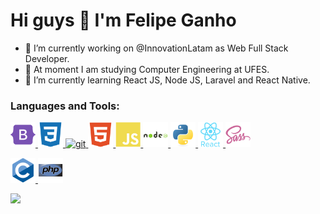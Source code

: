 
# Hi guys 👋  I'm Felipe Ganho




- 🔭 I’m currently working on @InnovationLatam as Web Full Stack Developer.
- 🌱 At moment I am studying Computer Engineering at UFES. 
- 🌱 I’m currently learning React JS, Node JS, Laravel and React Native.


<h3 align="left">Languages and Tools:</h3>
<p align="left"> <a href="https://getbootstrap.com" target="_blank"> <img src="https://github.com/devicons/devicon/blob/master/icons/bootstrap/bootstrap-plain.svg" alt="bootstrap" width="40" height="40"/> </a> <a href="https://www.w3schools.com/css/" target="_blank"> <img src="https://github.com/devicons/devicon/blob/master/icons/css3/css3-plain.svg" alt="css3" width="40" height="40"/> </a> <a href="https://git-scm.com/" target="_blank"> <img src="https://www.vectorlogo.zone/logos/git-scm/git-scm-icon.svg" alt="git" width="40" height="40"/> </a> <a href="https://www.w3.org/html/" target="_blank"> <img src="https://github.com/devicons/devicon/blob/master/icons/html5/html5-plain.svg" alt="html5" width="40" height="40"/> </a>      <a href="https://developer.mozilla.org/en-US/docs/Web/JavaScript" target="_blank"> <img src="https://github.com/devicons/devicon/blob/master/icons/javascript/javascript-plain.svg" alt="javascript" width="40" height="40"/> </a>  <a href="https://nodejs.org" target="_blank"> <img src="https://github.com/devicons/devicon/blob/master/icons/nodejs/nodejs-original-wordmark.svg" alt="nodejs" width="40" height="40"/> </a>         <a href="https://www.python.org" target="_blank"> <img src="https://github.com/devicons/devicon/blob/master/icons/python/python-original.svg" alt="python" width="40" height="40"/> </a>        <a href="https://reactjs.org/" target="_blank"> <img src="https://github.com/devicons/devicon/blob/master/icons/react/react-original-wordmark.svg" alt="react" width="40" height="40"/> <a href="https://sass-lang.com" target="_blank"> <img src="https://github.com/devicons/devicon/blob/master/icons/sass/sass-original.svg" alt="sass" width="40" height="40"/> </a>      
  
<p align="left"> 
<a href="https://www.cprogramming.com/" target="_blank"> <img src="https://github.com/devicons/devicon/blob/master/icons/c/c-original.svg" alt="c" width="40" height="40"/> </a> 
  <a href="https://www.php.net" target="_blank"> <img src="https://github.com/devicons/devicon/blob/master/icons/php/php-original.svg" alt="php" width="40" height="40"/> </a> 
  
</p>
  
 <a href="https://www.linkedin.com/in/felipeganho/"><img src="https://img.shields.io/badge/Linkedin-informational?logo=linkedin"/></a>

<!--
**felipeganho/felipeganho** is a ✨ _special_ ✨ repository because its `README.md` (this file) appears on your GitHub profile.

Here are some ideas to get you started:

- 🔭 I’m currently working on ...
- 🌱 I’m currently learning ...
- 👯 I’m looking to collaborate on ...
- 🤔 I’m looking for help with ...
- 💬 Ask me about ...
- 📫 How to reach me: ...
- 😄 Pronouns: ...
- ⚡ Fun fact: ...
-->
